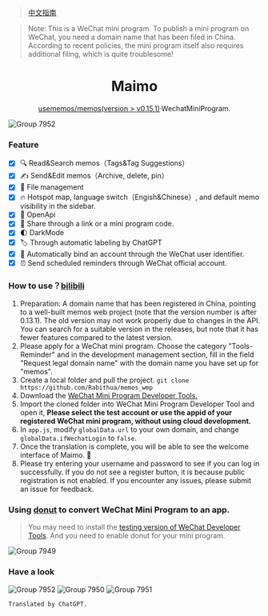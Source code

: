> [中文指南](https://github.com/Rabithua/memos_wmp/blob/forusememos/ChineseReadMe.md)

> Note: This is a WeChat mini program. To publish a mini program on WeChat, you need a domain name that has been filed in China. According to recent policies, the mini program itself also requires additional filing, which is quite troublesome!

<h1 align='center'>Maimo</h1>

<p align='center'><a href="https://github.com/usememos/memos">usememos/memos(version > v0.15.1)</a>·WechatMiniProgram.</p>

![Group 7952](https://github.com/Rabithua/memos_wmp/assets/34543831/e28aa6ba-09a3-4261-bcfa-e46faafc6793)

### Feature 
- [x] 🔍 Read&Search memos（Tags&Tag Suggestions）
- [x] ✍️ Send&Edit memos（Archive, delete, pin）
- [x] 📂 File management
- [x] 🔥 Hotspot map, language switch（Engish&Chinese）, and default memo visibility in the sidebar.
- [x] 🔑 OpenApi
- [x] 🔗 Share through a link or a mini program code.
- [x] 🌓 DarkMode
- [x] 🏷 Through automatic labeling by ChatGPT
- [x] 💫 Automatically bind an account through the WeChat user identifier.
- [x] ⏰ Send scheduled reminders through WeChat official account.

### How to use？[bilibili](https://www.bilibili.com/video/BV1Hp4y1w7oi/)
1. Preparation: A domain name that has been registered in China, pointing to a well-built memos web project (note that the version number is after 0.13.1). The old version may not work properly due to changes in the API. You can search for a suitable version in the releases, but note that it has fewer features compared to the latest version.
2. Please apply for a WeChat mini program. Choose the category "Tools-Reminder" and in the development management section, fill in the field "Request legal domain name" with the domain name you have set up for "memos".
3. Create a local folder and pull the project. `git clone https://github.com/Rabithua/memos_wmp`
4. Download the [WeChat Mini Program Developer Tools.](https://developers.weixin.qq.com/miniprogram/dev/devtools/download.html)
5. Import the cloned folder into WeChat Mini Program Developer Tool and open it, **Please select the test account or use the appid of your registered WeChat mini program, without using cloud development.**
6. In `app.js`, modify `globalData.url` to your own domain, and change `globalData.ifWechatLogin` to `false`.
7. Once the translation is complete, you will be able to see the welcome interface of Maimo. 🎉
8. Please try entering your username and password to see if you can log in successfully. If you do not see a register button, it is because public registration is not enabled. If you encounter any issues, please submit an issue for feedback.

### Using [donut](https://dev.weixin.qq.com/) to convert WeChat Mini Program to an app.

> You may need to install the [testing version of WeChat Developer Tools](https://developers.weixin.qq.com/miniprogram/dev/devtools/nightly.html). And you need to enable donut for your mini program.

![Group 7949](https://github.com/Rabithua/memos_wmp/assets/34543831/a74e9685-cc82-49e5-a46e-49151111cb45)

### Have a look

![Group 7952](https://github.com/Rabithua/memos_wmp/assets/34543831/b98badab-f9a9-4939-9484-8c226faab645)
![Group 7950](https://github.com/Rabithua/memos_wmp/assets/34543831/3179a51e-2cfd-40b0-a0b1-b2b125527419)
![Group 7951](https://github.com/Rabithua/memos_wmp/assets/34543831/4e4aa938-6fe3-4c20-9578-e0620b5aa7ba)


`Translated by ChatGPT.`
